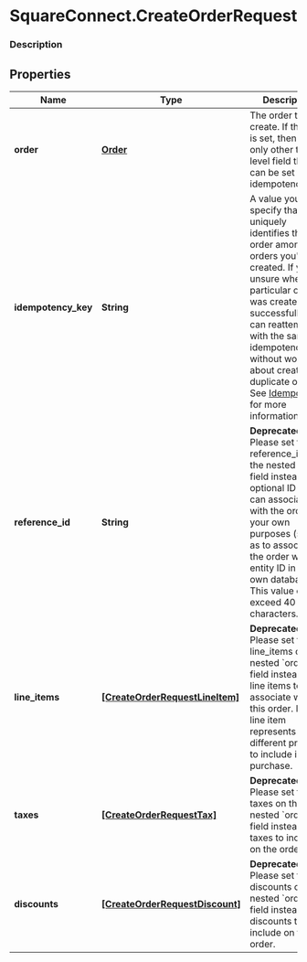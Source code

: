 # SquareConnect.CreateOrderRequest

### Description



## Properties
Name | Type | Description | Notes
------------ | ------------- | ------------- | -------------
**order** | [**Order**](Order.md) | The order to create. If this field is set, then the only other top-level field that can be set is the idempotency_key. | [optional] 
**idempotency_key** | **String** | A value you specify that uniquely identifies this order among orders you&#39;ve created.  If you&#39;re unsure whether a particular order was created successfully, you can reattempt it with the same idempotency key without worrying about creating duplicate orders.  See [Idempotency](https://developer.squareup.com/docs/basics/api101/idempotency) for more information. | [optional] 
**reference_id** | **String** | __Deprecated__: Please set the reference_id on the nested &#x60;order&#x60; field instead.  An optional ID you can associate with the order for your own purposes (such as to associate the order with an entity ID in your own database).  This value cannot exceed 40 characters. | [optional] 
**line_items** | [**[CreateOrderRequestLineItem]**](CreateOrderRequestLineItem.md) | __Deprecated__: Please set the line_items on the nested &#x60;order&#x60; field instead.  The line items to associate with this order.  Each line item represents a different product to include in a purchase. | [optional] 
**taxes** | [**[CreateOrderRequestTax]**](CreateOrderRequestTax.md) | __Deprecated__: Please set the taxes on the nested &#x60;order&#x60; field instead.  The taxes to include on the order. | [optional] 
**discounts** | [**[CreateOrderRequestDiscount]**](CreateOrderRequestDiscount.md) | __Deprecated__: Please set the discounts on the nested &#x60;order&#x60; field instead.  The discounts to include on the order. | [optional] 


